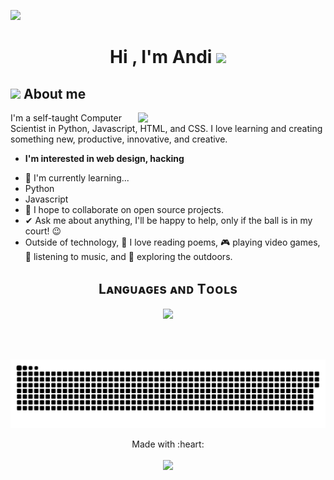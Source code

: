 ![](https://github.com/halfrost/halfrost/blob/master/icons/header_.png)

<h1 align="center"><b>Hi , I'm Andi </b><img src="https://media.giphy.com/media/hvRJCLFzcasrR4ia7z/giphy.gif" width="35"></h1>

## <img src = "https://i.giphy.com/media/v1.Y2lkPTc5MGI3NjExaWEyODhwenViZmx4ZnBzb3NxZGcxem02ZDJtdDlvMGhycTNkZm53NSZlcD12MV9pbnRlcm5hbF9naWZfYnlfaWQmY3Q9cw/eZBJ45h3X2ti2vM6Do/giphy.gif" width = 50px> About me

<img align="right" src="https://i.giphy.com/media/v1.Y2lkPTc5MGI3NjExdHY5OWg4dTMwOGl1aHptd2psZ3Z1N2lmazVyeXNqdGF6dGZhZzF4MCZlcD12MV9pbnRlcm5hbF9naWZfYnlfaWQmY3Q9cw/IOaLEhOlGiuwDRqgul/giphy.gif" width = 300px>

I'm a self-taught Computer Scientist in Python, Javascript, HTML, and CSS. I love learning and creating something new, productive, innovative, and creative.
* **I'm interested in web design, hacking**
- 🌱 I'm currently learning...
- Python
- Javascript
- 👯 I hope to collaborate on open source projects.
- ✔ Ask me about anything, I'll be happy to help, only if the ball is in my court! 😉<br>
- Outside of technology, 📖 I love reading poems, 🎮 playing video games, 🎵 listening to music, and 🌴 exploring the outdoors.


<!--Languages and Tools Section-->       
<h2 align="center">Lᴀɴɢᴜᴀɢᴇs ᴀɴᴅ Tᴏᴏʟs</h2> 
<p align="center">
<img width="500px"  src="https://skillicons.dev/icons?i=py,js,html,css,vscode,linux&perline=10"  />
</p>
<br />

</div>
  <br>
  <p align="center">
  <img src="https://raw.githubusercontent.com/jaypavasiya/jaypavasiya/output/github-contribution-grid-snake-dark.svg" alt="snake"></center>
</p>
</div>

<p align="center">
  Made with :heart: 
  <br />
  <br />
  <img src="https://media.giphy.com/media/jpVnC65DmYeyRL4LHS/giphy.gif" width="20%">
</p>
